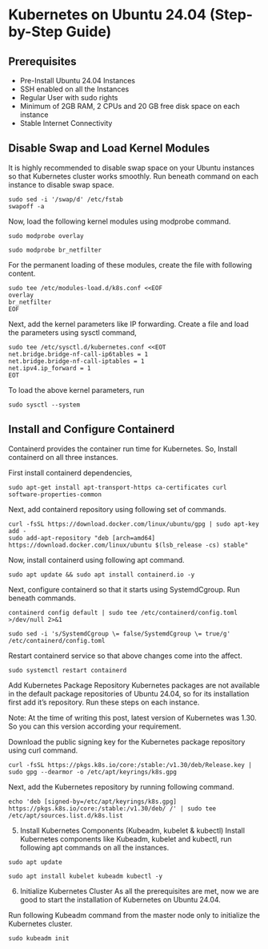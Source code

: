 # Kubernetes on Ubuntu 24.04 (Step-by-Step Guide)

## Prerequisites
- Pre-Install Ubuntu 24.04 Instances
- SSH enabled on all the Instances
- Regular User with sudo rights
- Minimum of 2GB RAM, 2 CPUs and 20 GB free disk space on each instance
- Stable Internet Connectivity

## Disable Swap and Load Kernel Modules
It is highly recommended to disable swap space on your Ubuntu instances so that Kubernetes cluster works smoothly. Run beneath command on each instance to disable swap space.

```
sudo sed -i '/swap/d' /etc/fstab
swapoff -a
```

Now, load the following kernel modules using modprobe command.

```
sudo modprobe overlay
```

```
sudo modprobe br_netfilter
```

For the permanent loading of these modules, create the file with following content.


```
sudo tee /etc/modules-load.d/k8s.conf <<EOF
overlay
br_netfilter
EOF
```

Next, add the kernel parameters like IP forwarding. Create a file and load the parameters using sysctl command,
```
sudo tee /etc/sysctl.d/kubernetes.conf <<EOT
net.bridge.bridge-nf-call-ip6tables = 1
net.bridge.bridge-nf-call-iptables = 1
net.ipv4.ip_forward = 1
EOT
```

To load the above kernel parameters, run
```
sudo sysctl --system
```

## Install and Configure Containerd
Containerd provides the container run time for Kubernetes. So, Install containerd on all three instances.

First install containerd dependencies,
```
sudo apt-get install apt-transport-https ca-certificates curl software-properties-common
```
Next, add containerd repository using following set of commands.
```
curl -fsSL https://download.docker.com/linux/ubuntu/gpg | sudo apt-key add -
sudo add-apt-repository "deb [arch=amd64] https://download.docker.com/linux/ubuntu $(lsb_release -cs) stable"

```

Now, install containerd using following apt command.

```
sudo apt update && sudo apt install containerd.io -y
```
Next, configure containerd so that it starts using SystemdCgroup. Run beneath commands.
```
containerd config default | sudo tee /etc/containerd/config.toml >/dev/null 2>&1
```
```
sudo sed -i 's/SystemdCgroup \= false/SystemdCgroup \= true/g' /etc/containerd/config.toml
```
Restart containerd service so that above changes come into the affect.

```
sudo systemctl restart containerd
```   

Add Kubernetes Package Repository
Kubernetes packages are not available in the default package repositories of Ubuntu 24.04, so for its installation first add it’s repository. Run these steps on each instance.


Note: At the time of writing this post, latest version of Kubernetes was 1.30. So you can this version according your requirement.

Download the public signing key for the Kubernetes package repository using curl command.
```
curl -fsSL https://pkgs.k8s.io/core:/stable:/v1.30/deb/Release.key | sudo gpg --dearmor -o /etc/apt/keyrings/k8s.gpg
```
Next, add the Kubernetes repository by running following command.

```
echo 'deb [signed-by=/etc/apt/keyrings/k8s.gpg] https://pkgs.k8s.io/core:/stable:/v1.30/deb/ /' | sudo tee /etc/apt/sources.list.d/k8s.list
```
5) Install Kubernetes Components (Kubeadm, kubelet & kubectl)
Install Kubernetes components like Kubeadm, kubelet and kubectl, run following apt commands on all the instances.
```
sudo apt update
```
```
sudo apt install kubelet kubeadm kubectl -y
```
6) Initialize Kubernetes Cluster
As all the prerequisites are met, now we are good to start the installation of Kubernetes on Ubuntu 24.04.

Run following Kubeadm command from the master node only to initialize the Kubernetes cluster.
```
sudo kubeadm init 
```

